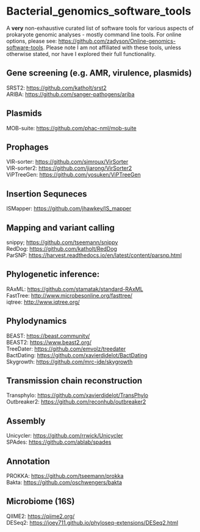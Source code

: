 # Bacterial_genomics_software_tools
A **very** non-exhaustive curated list of software tools for various aspects of prokaryote genomic analyses - mostly command line tools.  For online options, please see: https://github.com/zadyson/Online-genomics-software-tools.  Please note I am not affiliated with these tools, unless otherwise stated, nor have I explored their full functionality.

## Gene screening (e.g. AMR, virulence, plasmids)
SRST2: https://github.com/katholt/srst2  
ARIBA: https://github.com/sanger-pathogens/ariba  

## Plasmids
MOB-suite: https://github.com/phac-nml/mob-suite 

## Prophages
VIR-sorter: https://github.com/simroux/VirSorter  
VIR-sorter2: https://github.com/jiarong/VirSorter2  
ViPTreeGen: https://github.com/yosuken/ViPTreeGen  

## Insertion Sequneces
ISMapper: https://github.com/jhawkey/IS_mapper  

## Mapping and variant calling
snippy; https://github.com/tseemann/snippy  
RedDog: https://github.com/katholt/RedDog  
ParSNP: https://harvest.readthedocs.io/en/latest/content/parsnp.html  

## Phylogenetic inference:
RAxML: https://github.com/stamatak/standard-RAxML  
FastTree: http://www.microbesonline.org/fasttree/  
iqtree: http://www.iqtree.org/  

## Phylodynamics
BEAST: https://beast.community/  
BEAST2: https://www.beast2.org/  
TreeDater: https://github.com/emvolz/treedater  
BactDating: https://github.com/xavierdidelot/BactDating  
Skygrowth: https://github.com/mrc-ide/skygrowth  

## Transmission chain reconstruction
Transphylo: https://github.com/xavierdidelot/TransPhylo  
Outbreaker2: https://github.com/reconhub/outbreaker2  

## Assembly
Unicycler: https://github.com/rrwick/Unicycler  
SPAdes: https://github.com/ablab/spades  

## Annotation
PROKKA: https://github.com/tseemann/prokka  
Bakta: https://github.com/oschwengers/bakta  

## Microbiome (16S)
QIIME2: https://qiime2.org/  
DESeq2: https://joey711.github.io/phyloseq-extensions/DESeq2.html  
